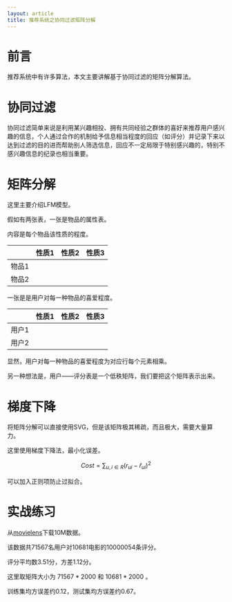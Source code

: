 ```yaml
---
layout: article
title: 推荐系统之协同过滤矩阵分解
---
```

# 前言

推荐系统中有许多算法，本文主要讲解基于协同过滤的矩阵分解算法。

# 协同过滤

协同过滤简单来说是利用某兴趣相投、拥有共同经验之群体的喜好来推荐用户感兴趣的信息，个人通过合作的机制给予信息相当程度的回应（如评分）并记录下来以达到过滤的目的进而帮助别人筛选信息，回应不一定局限于特别感兴趣的，特别不感兴趣信息的纪录也相当重要。

# 矩阵分解

这里主要介绍LFM模型。

假如有两张表，一张是物品的属性表。

内容是每个物品该性质的程度。

|       | 性质1 | 性质2 | 性质3 |
| ----- | ----- | ----- | ----- |
| 物品1 |       |       |       |
| 物品2 |       |       |       |

一张是是用户对每一种物品的喜爱程度。

|       | 性质1 | 性质2 | 性质3 |
| ----- | ----- | ----- | ----- |
| 用户1 |       |       |       |
| 用户2 |       |       |       |

显然，用户对每一种物品的喜爱程度为对应行每个元素相乘。

另一种想法是，用户——评分表是一个低秩矩阵，我们要把这个矩阵表示出来。

# 梯度下降

将矩阵分解可以直接使用SVG，但是该矩阵极其稀疏，而且极大，需要大量算力。

这里使用梯度下降法，最小化误差。

$$
Cost=\sum_{u,i\in R}(r_{ui}-\hat r_{ui})^2
$$

可以加入正则项防止过拟合。

# 实战练习

从[movielens](https://files.grouplens.org/datasets/movielens/)下载10M数据。

该数据共71567名用户对10681电影的10000054条评分。

评分平均数3.51分，方差1.12分。

这里取矩阵大小为 $71567*2000$ 和 $10681*2000$ 。

训练集均方误差约0.12，测试集均方误差约0.67。
